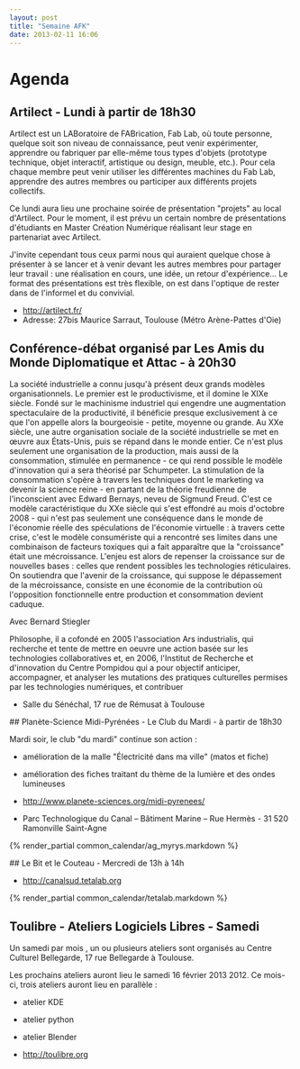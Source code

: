 ```yaml
---
layout: post
title: "Semaine AFK"
date: 2013-02-11 16:06
---
```


# Agenda

## Artilect - Lundi à partir de 18h30

Artilect est un LABoratoire de FABrication, Fab Lab, où toute personne, quelque soit son niveau de connaissance, peut venir expérimenter, apprendre ou fabriquer par elle-même tous types d'objets (prototype technique, objet interactif, artistique ou design, meuble, etc.). Pour cela chaque membre peut venir utiliser les différentes machines du Fab Lab, apprendre des autres membres ou participer aux différents projets collectifs.

Ce lundi aura lieu une prochaine soirée de présentation "projets" au local d'Artilect.
Pour le moment, il est prévu un certain nombre de présentations d'étudiants en Master Création Numérique réalisant leur stage en partenariat avec Artilect.

J'invite cependant tous ceux parmi nous qui auraient quelque chose à présenter à se lancer et à venir devant les autres membres pour partager leur travail : une réalisation en cours, une idée, un retour d'expérience... 
Le format des présentations est très flexible, on est dans l'optique de rester dans de l'informel et du convivial.

* http://artilect.fr/
* Adresse: 27bis Maurice Sarraut, Toulouse (Métro Arène-Pattes d'Oie)

## Conférence-débat organisé par Les Amis du Monde Diplomatique et Attac - à 20h30

La société industrielle a connu jusqu'à présent deux grands
modèles organisationnels.
Le premier est le productivisme, et il domine le XIXe siècle.
Fondé sur le machinisme industriel qui engendre une
augmentation spectaculaire de la productivité, il bénéficie
presque exclusivement à ce que l'on appelle alors
la bourgeoisie - petite, moyenne ou grande.
Au XXe siècle, une autre organisation sociale de la société
industrielle se met en œuvre aux États-Unis, puis se répand
dans le monde entier. Ce n'est plus seulement une
organisation de la production, mais aussi de la
consommation, stimulée en permanence - ce qui rend
possible le modèle d'innovation qui a sera théorisé par
Schumpeter. La stimulation de la consommation s'opère
à travers les techniques dont le marketing va devenir la
science reine - en partant de la théorie freudienne de
l'inconscient avec Edward Bernays, neveu de Sigmund Freud.
C'est ce modèle caractéristique du XXe siècle qui s'est
effondré au mois d'octobre 2008 - qui n'est pas seulement
une conséquence dans le monde de l'économie réelle des
spéculations de l'économie virtuelle : à travers cette crise,
c'est le modèle consumériste qui a rencontré ses limites dans
une combinaison de facteurs toxiques qui a fait apparaître
que la "croissance" était une mécroissance.
L'enjeu est alors de repenser la croissance sur de nouvelles
bases : celles que rendent possibles les technologies
réticulaires. On soutiendra que l'avenir de la croissance, qui
suppose le dépassement de la mécroissance, consiste en
une économie de la contribution où l'opposition fonctionnelle
entre production et consommation devient caduque.

Avec Bernard Stiegler

Philosophe, il a cofondé
en 2005 l'association
Ars industrialis, qui recherche
et tente de mettre en oeuvre
une action basée sur les
technologies collaboratives
et, en 2006, l'Institut de
Recherche et d'innovation
du Centre Pompidou qui a pour
objectif anticiper, accompagner,
et analyser les mutations des
pratiques culturelles permises
par les technologies
numériques, et contribuer


* Salle du Sénéchal, 17 rue de Rémusat à Toulouse

## Planète-Science Midi-Pyrénées - Le Club du Mardi - à partir de 18h30

Mardi soir, le club "du mardi" continue son action :

* amélioration de la malle "Électricité dans ma ville" (matos et fiche)
* amélioration des fiches traitant du thème de la lumière et des ondes lumineuses

* http://www.planete-sciences.org/midi-pyrenees/
* Parc Technologique du Canal – Bâtiment Marine – Rue Hermès - 31 520 Ramonville Saint-Agne

{% render_partial common_calendar/ag_myrys.markdown %}

## Le Bit et le Couteau - Mercredi de 13h à 14h

* http://canalsud.tetalab.org

{% render_partial common_calendar/tetalab.markdown %}

## Toulibre - Ateliers Logiciels Libres - Samedi

Un samedi par mois , un ou plusieurs ateliers sont organisés au Centre Culturel Bellegarde, 17 rue Bellegarde à Toulouse.

Les prochains ateliers auront lieu le samedi 16 février 2013 2012. Ce mois-ci, trois ateliers auront lieu en parallèle :

* atelier KDE
* atelier python
* atelier Blender

* http://toulibre.org
